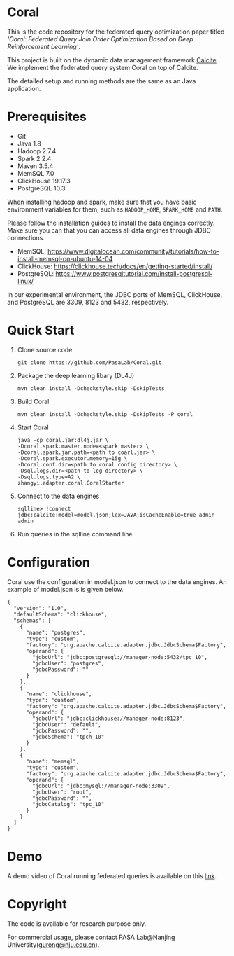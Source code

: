 # Coral
This is the code repository for the federated query optimization paper titled *'Coral: Federated Query Join Order Optimization Based on Deep Reinforcement Learning'*.

This project is built on the dynamic data management framework [Calcite](https://calcite.apache.org/). We implement the federated query system Coral on top of Calcite.

The detailed setup and running methods are the same as an Java application.

# Prerequisites

- Git
- Java 1.8
- Hadoop 2.7.4
- Spark 2.2.4
- Maven 3.5.4
- MemSQL 7.0
- ClickHouse 19.17.3
- PostgreSQL 10.3

When installing hadoop and spark, make sure that you have basic environment variables for them, such as `HADOOP_HOME`, `SPARK_HOME` and `PATH`.

Please follow the installation guides to install the data engines correctly. Make sure you can that you can access all data engines through JDBC connections.
- MemSQL: https://www.digitalocean.com/community/tutorials/how-to-install-memsql-on-ubuntu-14-04
- ClickHouse: https://clickhouse.tech/docs/en/getting-started/install/
- PostgreSQL: https://www.postgresqltutorial.com/install-postgresql-linux/

In our experimental environment, the JDBC ports of MemSQL, ClickHouse, and PostgreSQL are 3309, 8123 and 5432, respectively.

# Quick Start

1. Clone source code

   ```
   git clone https://github.com/PasaLab/Coral.git
   ```

2. Package the deep learning libary (DL4J)

   ```
   mvn clean install -Dcheckstyle.skip -DskipTests 
   ```

3. Build Coral

   ```
   mvn clean install -Dcheckstyle.skip -DskipTests -P coral
   ```

4. Start Coral

   ```
   java -cp coral.jar:dl4j.jar \
   -Dcoral.spark.master.node=<spark master> \
   -Dcoral.spark.jar.path=<path to coarl.jar> \
   -Dcoral.spark.executor.memory=15g \
   -Dcoral.conf.dir=<path to coral config directory> \
   -Dsql.logs.dir=<path to log directory> \
   -Dsql.logs.type=A2 \
   zhangyi.adapter.coral.CoralStarter
   ```

5. Connect to the data engines

   ```
   sqlline> !connect jdbc:calcite:model=model.json;lex=JAVA;isCacheEnable=true admin admin
   ```

6. Run queries in the sqlline command line

# Configuration

Coral use the configuration in model.json to connect to the data engines. An example of model.json is  is given below.

```
{
  "version": "1.0",
  "defaultSchema": "clickhouse",
  "schemas": [
    {
      "name": "postgres",
      "type": "custom",
      "factory": "org.apache.calcite.adapter.jdbc.JdbcSchema$Factory",
      "operand": {
        "jdbcUrl": "jdbc:postgresql://manager-node:5432/tpc_10",
        "jdbcUser": "postgres",
        "jdbcPassword": ""
      }
    },
    {
      "name": "clickhouse",
      "type": "custom",
      "factory": "org.apache.calcite.adapter.jdbc.JdbcSchema$Factory",
      "operand": {
        "jdbcUrl": "jdbc:clickhouse://manager-node:8123",
        "jdbcUser": "default",
        "jdbcPassword": "",
        "jdbcSchema": "tpch_10"
      }
    },
    {
      "name": "memsql",
      "type": "custom",
      "factory": "org.apache.calcite.adapter.jdbc.JdbcSchema$Factory",
      "operand": {
        "jdbcUrl": "jdbc:mysql://manager-node:3309",
        "jdbcUser": "root",
        "jdbcPassword": "",
        "jdbcCatalog": "tpc_10"
      }
    }
  ]
}
```

# Demo

A demo video of Coral running federated queries is available on this [link](https://www.bilibili.com/video/BV1UU4y1t7wb/).

# Copyright

The code is available for research purpose only.

For commercial usage, please contact PASA Lab@Nanjing University(gurong@nju.edu.cn). 

